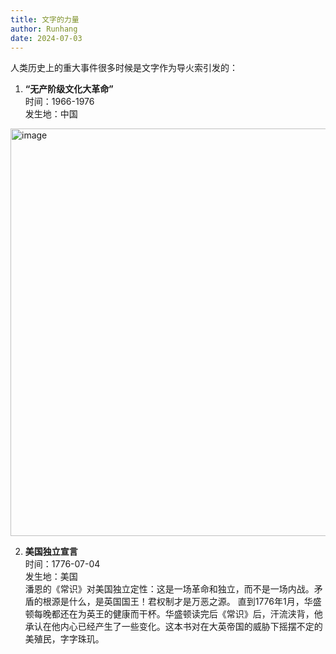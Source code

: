 ```yaml
---
title: 文字的力量
author: Runhang
date: 2024-07-03
---
```


人类历史上的重大事件很多时候是文字作为导火索引发的：

1. **“无产阶级文化大革命”**
</br>时间：1966-1976
</br>发生地：中国
<img width="652" alt="image" src="https://github.com/RunhangShu/RunhangWebsite/assets/45881840/5bac956a-4d27-4389-bd6c-d2d88ffc24e1">

2. **美国独立宣言**
</br>时间：1776-07-04
</br>发生地：美国
</br>潘恩的《常识》对美国独立定性：这是一场革命和独立，而不是一场内战。矛盾的根源是什么，是英国国王！君权制才是万恶之源。
直到1776年1月，华盛顿每晚都还在为英王的健康而干杯。华盛顿读完后《常识》后，汗流浃背，他承认在他内心已经产生了一些变化。这本书对在大英帝国的威胁下摇摆不定的美殖民，字字珠玑。
